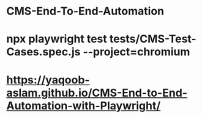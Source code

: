 # CMS-End-To-End-Automation
# npx playwright test tests/CMS-Test-Cases.spec.js --project=chromium
# https://yaqoob-aslam.github.io/CMS-End-to-End-Automation-with-Playwright/
